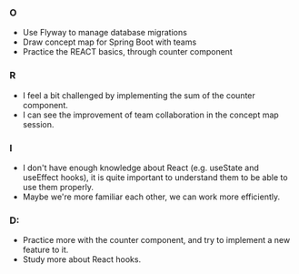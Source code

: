 ### O
- Use Flyway to manage database migrations
- Draw concept map for Spring Boot with teams
- Practice the REACT basics, through counter component

### R
- I feel a bit challenged by implementing the sum of the counter component.
- I can see the improvement of team collaboration in the concept map session.


### I
- I don't have enough knowledge about React (e.g. useState and useEffect hooks), it is quite important to understand them to be able to use them properly.
- Maybe we're more familiar each other, we can work more efficiently.


### D: 
- Practice more with the counter component, and try to implement a new feature to it.
- Study more about React hooks.


